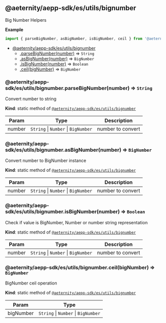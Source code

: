 <a id="module_@aeternity/aepp-sdk/es/utils/bignumber"></a>

## @aeternity/aepp-sdk/es/utils/bignumber
Big Number Helpers

**Example**  
```js
import { parseBigNumber, asBigNumber, isBigNumber, ceil } from '@aeternity/aepp-sdk/es/utils/bignumber'
```

* [@aeternity/aepp-sdk/es/utils/bignumber](#module_@aeternity/aepp-sdk/es/utils/bignumber)
    * [.parseBigNumber(number)](#module_@aeternity/aepp-sdk/es/utils/bignumber.parseBigNumber) ⇒ `String`
    * [.asBigNumber(number)](#module_@aeternity/aepp-sdk/es/utils/bignumber.asBigNumber) ⇒ `BigNumber`
    * [.isBigNumber(number)](#module_@aeternity/aepp-sdk/es/utils/bignumber.isBigNumber) ⇒ `Boolean`
    * [.ceil(bigNumber)](#module_@aeternity/aepp-sdk/es/utils/bignumber.ceil) ⇒ `BigNumber`

<a id="module_@aeternity/aepp-sdk/es/utils/bignumber.parseBigNumber"></a>

### @aeternity/aepp-sdk/es/utils/bignumber.parseBigNumber(number) ⇒ `String`
Convert number to string

**Kind**: static method of [`@aeternity/aepp-sdk/es/utils/bignumber`](#module_@aeternity/aepp-sdk/es/utils/bignumber)  

| Param | Type | Description |
| --- | --- | --- |
| number | `String` \| `Number` \| `BigNumber` | number to convert |

<a id="module_@aeternity/aepp-sdk/es/utils/bignumber.asBigNumber"></a>

### @aeternity/aepp-sdk/es/utils/bignumber.asBigNumber(number) ⇒ `BigNumber`
Convert number to BigNumber instance

**Kind**: static method of [`@aeternity/aepp-sdk/es/utils/bignumber`](#module_@aeternity/aepp-sdk/es/utils/bignumber)  

| Param | Type | Description |
| --- | --- | --- |
| number | `String` \| `Number` \| `BigNumber` | number to convert |

<a id="module_@aeternity/aepp-sdk/es/utils/bignumber.isBigNumber"></a>

### @aeternity/aepp-sdk/es/utils/bignumber.isBigNumber(number) ⇒ `Boolean`
Check if value is BigNumber, Number or number string representation

**Kind**: static method of [`@aeternity/aepp-sdk/es/utils/bignumber`](#module_@aeternity/aepp-sdk/es/utils/bignumber)  

| Param | Type | Description |
| --- | --- | --- |
| number | `String` \| `Number` \| `BigNumber` | number to convert |

<a id="module_@aeternity/aepp-sdk/es/utils/bignumber.ceil"></a>

### @aeternity/aepp-sdk/es/utils/bignumber.ceil(bigNumber) ⇒ `BigNumber`
BigNumber ceil operation

**Kind**: static method of [`@aeternity/aepp-sdk/es/utils/bignumber`](#module_@aeternity/aepp-sdk/es/utils/bignumber)  

| Param | Type |
| --- | --- |
| bigNumber | `String` \| `Number` \| `BigNumber` | 

